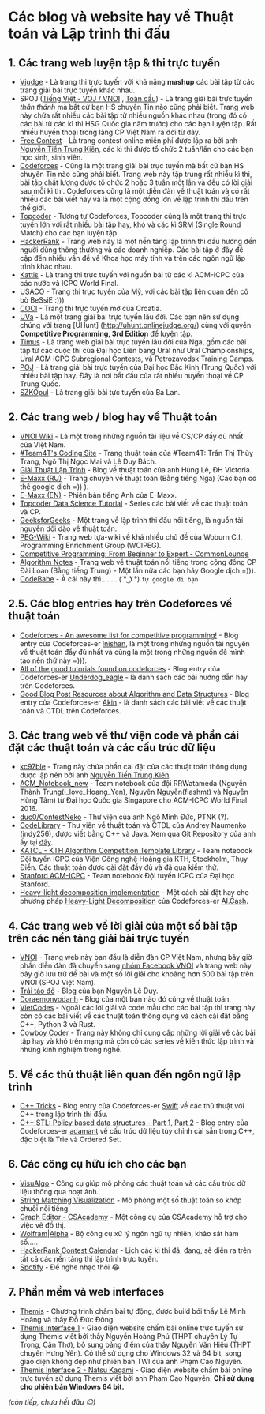 # Các blog và website hay về Thuật toán và Lập trình thi đấu

## 1. Các trang web luyện tập & thi trực tuyến
   * [Vjudge](https://vjudge.net/) - Là trang thi trực tuyến với khả năng **mashup** các bài tập từ các trang giải bài trực tuyến khác nhau.
   * SPOJ ([Tiếng Việt - VOJ / VNOI](http://vn.spoj.com) , [Toàn cầu](https://www.spoj.com/)) - Là trang giải bài trực tuyến _thần thánh_ mà bất cứ bạn HS chuyên Tin nào cũng phải biết. Trang web này chứa rất nhiều các bài tập từ nhiều nguồn khác nhau (trong đó có các bài từ các kì thi HSG Quốc gia năm trước) cho các bạn luyện tập. Rất nhiều huyền thoại trong làng CP Việt Nam ra đời từ đây.
   * [Free Contest](https://freecontest.xyz/home) - Là trang contest online miễn phí được lập ra bởi anh [Nguyễn Tiến Trung Kiên](https://www.facebook.com/nttkien), các kì thi được tổ chức 2 tuần/lần cho các bạn học sinh, sinh viên.
   * [Codeforces](https://codeforces.com/) - Cũng là một trang giải bài trực tuyến mà bất cứ bạn HS chuyên Tin nào cũng phải biết. Trang web này tập trung rất nhiều kì thi, bài tập chất lượng được tổ chức 2 hoặc 3 tuần một lần và đều có lời giải sau mỗi kì thi. Codeforces cũng là một diễn đàn về thuật toán và có rất nhiều các bài viết hay và là một cộng đồng lớn về lập trình thi đấu trên thế giới.
   * [Topcoder](https://www.topcoder.com/) - Tương tự Codeforces, Topcoder cũng là một trang thi trực tuyến lớn với rất nhiều bài tập hay, khó và các kì SRM (Single Round Match) cho các bạn luyện tập.
   * [HackerRank](https://www.hackerrank.com/) - Trang web này là một nền tảng lập trình thi đấu hướng đến người dùng thông thường và các doanh nghiệp. Các bài tập ở đây đề cập đến nhiều vấn đề về Khoa học máy tính và trên các ngôn ngữ lập trình khác nhau.
   * [Kattis](https://open.kattis.com) - Là trang thi trực tuyến với nguồn bài từ các kì ACM-ICPC của các nước và ICPC World Final.
   * [USACO](http://www.usaco.org/) - Trang thi trực tuyến của Mỹ, với các bài tập liên quan đến cô bò BeSsiE :)))
   * [COCI](http://www.hsin.hr/coci/) - Trang thi trực tuyến mở của Croatia.
   * [UVa](https://uva.onlinejudge.org/) - Là một trang giải bài trực tuyến lâu đời. Các bạn nên sử dụng chúng với trang [UHunt]  (http://uhunt.onlinejudge.org/) cùng với quyển **Competitive Programming, 3rd Edition** để luyện tập.
   * [Timus](http://acm.timus.ru/) - Là trang web giải bài trực tuyến lâu đời của Nga, gồm các bài tập từ các cuộc thi của Đại học Liên bang Ural như Ural Championships, Ural ACM ICPC Subregional Contests, và Petrozavodsk Training Camps.
   * [POJ](http://poj.org/) - Là trang giải bài trực tuyến của Đại học Bắc Kinh (Trung Quốc) với nhiều bài tập hay. Đây là nơi bắt đầu của rất nhiều huyền thoại về CP Trung Quốc. 
   * [SZKOpul](https://szkopul.edu.pl/p/default/problemset_eng) - Là trang giải bài tực tuyến của Ba Lan.

## 2. Các trang web / blog hay về Thuật toán
   * [VNOI Wiki](vnoi.info/wiki/home) - Là một trong những nguồn tài liệu về CS/CP đầy đủ nhất của Việt Nam.
   * [#Team4T's Coding Site](https://thuytrangcoding.wordpress.com/) - Trang thuật toán của #Team4T: Trần Thị Thùy Trang, Ngô Thị Ngọc Mai và Lê Duy Bách.
   * [Giải Thuật Lập Trình](http://www.giaithuatlaptrinh.com/?page_id=4) - Blog về thuật toán của anh Hùng Lê, ĐH Victoria.
   * [E-Maxx (RU)](emaxx.ru) - Trang chuyên về thuật toán (Bằng tiếng Nga) (Các bạn có thể google dịch =)) ).
   * [E-Maxx (EN)](http://cp-algorithms.com/) - Phiên bản tiếng Anh của E-Maxx.  
   * [Topcoder Data Science Tutorial](https://www.topcoder.com/community/data-science/data-science-tutorials/) - Series các bài viết về các thuật toán và CP.
   * [GeeksforGeeks](https://www.geeksforgeeks.org) - Một trang về lập trình thi đấu nổi tiếng, là nguồn tài nguyên dồi dào về thuật toán.
   * [PEG-Wiki](http://wcipeg.com/wiki/Main_Page) - Trang web tựa-wiki về khá nhiều chủ đề của Woburn C.I. Programming Enrichment Group (WCIPEG).
   * [Competitive Programming: From Beginner to Expert - CommonLounge](https://www.commonlounge.com/discussion/5d2822257dfa49328d85fd27cf114441/main?r=fbp&p=cp)
   * [Algorithm Notes](http://www.csie.ntnu.edu.tw/~u91029/) - Trang web về thuật toán nổi tiếng trong cộng đồng CP Đài Loan (Bằng tiếng Trung) - Một lần nữa các bạn hãy Google dịch =))).
   * [CodeBabe]() - À cái này thì........ ( ͡° ͜ʖ ͡°) `tự google đi bạn`
   
## 2.5. Các blog entries hay trên Codeforces về thuật toán   
   * [Codeforces - An awesome list for competitive programming!](https://codeforces.com/blog/entry/23054?mobile=false&locale=en) - Blog entry của Codeforces-er [lnishan](https://codeforces.com/profile/lnishan), là một trong những nguồn tài nguyên về thuật toán đầy đủ nhất và cũng là một trong những nguồn để mình tạo nên thứ này =))).
   * [All of the good tutorials found on codeforces](https://codeforces.com/blog/entry/57282) - Blog entry của Codeforces-er [Underdog_eagle](https://codeforces.com/profile/Underdog_eagle) - là danh sách các bài hướng dẫn hay trên Codeforces.
   * [Good Blog Post Resources about Algorithm and Data Structures](https://codeforces.com/blog/entry/13529) - Blog entry của Codeforces-er [Akin](https://codeforces.com/profile/Akin) - là danh sách các bài viết về các thuật toán và CTDL trên Codeforces.
   
   
## 3. Các trang web về thư viện code và phần cái đặt các thuật toán và các cấu trúc dữ liệu
   * [kc97ble](https://sites.google.com/site/kc97ble/) - Trang này chứa phần cài đặt của các thuật toán thông dụng được lập nên bởi anh [Nguyễn Tiến Trung Kiên](https://www.facebook.com/nttkien).
   * [ACM_Notebook_new](https://github.com/ngthanhtrung23/ACM_Notebook_new) - Team notebook của đội RRWatameda (Nguyễn Thành Trung(I_love_Hoang_Yen), Nguyên Nguyễn(flashmt) và Nguyễn Hùng Tâm) từ Đại học Quốc gia Singapore cho ACM-ICPC World Final 2016.
   * [duc0/ContestNeko](https://github.com/duc0/ContestNeko) - Thư viện của anh Ngô Minh Đức, PTNK (?).
   * [CodeLibrary](http://code-library.herokuapp.com/) - Thư viện về thuật toán và CTDL của Andrey Naumenko (indy256), được viết bằng C++ và Java. Xem qua Git Repository của anh ấy tại [đây](https://github.com/indy256/codelibrary).
   * [KATCL - KTH Algorithm Competition Template Library](https://github.com/kth-competitive-programming/kactl) - Team notebook Đội tuyển ICPC của Viện Công nghệ Hoàng gia KTH, Stockholm, Thụy Điển. Các thuật toán được cài đặt đầy đủ và đã qua kiểm thử.
   * [Stanford ACM-ICPC](https://github.com/jaehyunp/stanfordacm) - Team notebook Đội tuyển ICPC của Đại học Stanford.
   * [Heavy-light decomposition implementation](https://codeforces.com/blog/entry/22072) - Một cách cài đặt hay cho phương pháp [Heavy-Light Decomposition](https://vnoi.info/wiki/algo/data-structures/heavy-light-decomposition) của Codeforces-er [AI.Cash](https://codeforces.com/profile/Al.Cash).

## 4. Các trang web về lời giải của một số bài tập trên các nền tảng giải bài trực tuyến
   * [VNOI](http://vnoi.info/problems/list/) - Trang web này ban đầu là diễn đàn CP Việt Nam, nhưng bây giờ phần diễn đàn đã chuyển sang [nhóm Facebook VNOI](https://www.facebook.com/groups/VNOIForum/) và trang web này bây giờ lưu trữ đề bài và một số lời giải cho khoảng hơn 500 bài tập trên VNOI (SPOJ Việt Nam).
   * [Trái táo đỏ](https://traitaodo.wordpress.com/) - Blog của bạn Nguyễn Lê Duy.
   * [Doraemonvodanh](https://doraemonvodanh.wordpress.com/) - Blog của một bạn nào đó cũng về thuật toán.
   * [VietCodes](https://vietcodes.github.io/) - Ngoài các lời giải và code mẫu cho các bài tập thì trang này còn có các bài viết về các thuật toán thông dụng và cách cài đặt bằng C++, Python 3 và Rust.
   * [Cowboy Coder](https://cowboycoder.tech/) - Trang này không chỉ cung cấp những lời giải về các bài tập hay và khó trên mạng mà còn có các series về kiến thức lập trình và những kinh nghiệm trong nghề.
   
## 5. Về các thủ thuật liên quan đến ngôn ngữ lập trình
   * [C++ Tricks](https://codeforces.com/blog/entry/15643) - Blog entry của Codeforces-er [Swift](https://codeforces.com/profile/Swift) về các thủ thuật với C++ trong lập trình thi đấu.
   * [C++ STL: Policy based data structures - Part 1](https://codeforces.com/blog/entry/11080), [Part 2](http://codeforces.com/blog/entry/13279) - Blog entry của Codeforces-er [adamant](https://codeforces.com/profile/adamant) về cấu trúc dữ liệu tùy chỉnh cài sẵn trong C++, đặc biệt là Trie và Ordered Set.
   
## 6. Các công cụ hữu ích cho các bạn
   * [VisuAlgo](https://visualgo.net/vi) - Công cụ giúp mô phỏng các thuật toán và các cấu trúc dữ liệu thông qua hoạt ảnh.
   * [String Matching Visualization](http://whocouldthat.be/visualizing-string-matching/) - Mô phỏng một số thuật toán so khớp chuỗi nổi tiếng.
   * [Graph Editor - CSAcademy](https://csacademy.com/app/graph_editor/) - Một công cụ của CSAcademy hỗ trợ cho việc vẽ đồ thị.
   * [Wolfram|Alpha](https://wolframalpha.com) - Bộ công cụ xử lý ngôn ngữ tự nhiên, khảo sát hàm số.....
   * [HackerRank Contest Calendar](https://www.hackerrank.com/calendar) - Lịch các kì thi đã, đang, sẽ diễn ra trên tất cả các nền tảng thi lập trình trực tuyến.
   * [Spotify](https://open.spotify.com) - Để nghe nhạc thôi 😂
   
## 7. Phần mềm và web interfaces
   * [Themis](https://dsapblog.wordpress.com/2013/12/24/themis/) - Chương trình chấm bài tự động, được build bới thầy Lê Minh Hoàng và thầy Đỗ Đức Đông.
   * [Themis Interface 1](http://www.mediafire.com/file/s8as1dtbqas7cxj/JUDGER.zip) - Giao diện website chấm bài online trực tuyến sử dụng Themis viết bởi thầy Nguyễn Hoàng Phú (THPT chuyên Lý Tự Trọng, Cần Thơ), bổ sung bảng điểm của thầy Nguyễn Văn Hiếu (THPT chuyên Hưng Yên). Có thể sử dụng cho Windows 32 và 64 bit, song giao diện không đẹp như phiên bản TWI của anh Phạm Cao Nguyên.
   * [Themis Interface 2 - Natsu Kagami](https://github.com/natsukagami/themis-web-interface/releases) - Giao diện website chấm bài online trực tuyến sử dụng Themis viết bởi anh Phạm Cao Nguyên. **Chỉ sử dụng cho phiên bản Windows 64 bit.**
   
   
   _(còn tiếp, chưa hết đâu :wink:)_
   

